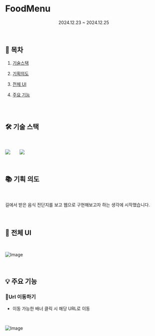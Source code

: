 # FoodMenu

<div align=center>2024.12.23 ~ 2024.12.25</div>

<br>

<br>

## 🔗 목차

1. [기술스택](#-기술-스택)
3. [기획의도](#-기획-의도)
4. [전체 UI](#-전체-ui)
5. [주요 기능](#-주요-기능)


   <br>
   <br>

## 🛠 기술 스택

<br>
<br>

<div style="display: flex; gap: 30px; align-items: center;">
  <img src="https://img.shields.io/badge/html5-E34F26?&style=for-the-badge&logo=html5&logoColor=white" />
  <img src="https://img.shields.io/badge/css3-1572B6?&style=for-the-badge&logo=html5&logoColor=white" />
</div>

<br>
<br>

## 📚 기획 의도

<br>
<br>

<div>길에서 받은 음식 전단지를 보고 웹으로 구현해보고자 하는 생각에 시작했습니다. </div>


<br>
<br>

## 📐 전체 UI

<br>

![Image](https://github.com/user-attachments/assets/58e364c9-ae30-43b9-972c-fb6e3819a15a)

<br>

## 💡 주요 기능

### 💙Url 이동하기

- 이동 가능한 배너 클릭 시 해당 URL로 이동

<br>

![Image](https://github.com/user-attachments/assets/4de41a0c-64fb-41db-9c08-a6ae5439311d)

<br>
